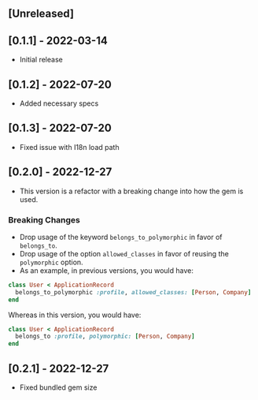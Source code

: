 ## [Unreleased]

## [0.1.1] - 2022-03-14

- Initial release

## [0.1.2] - 2022-07-20

- Added necessary specs

## [0.1.3] - 2022-07-20

- Fixed issue with I18n load path

## [0.2.0] - 2022-12-27

- This version is a refactor with a breaking change into how the gem is used.

### Breaking Changes

- Drop usage of the keyword `belongs_to_polymorphic` in favor of `belongs_to`.
- Drop usage of the option `allowed_classes` in favor of reusing the `polymorphic` option.
- As an example, in previous versions, you would have:

```ruby
class User < ApplicationRecord
  belongs_to_polymorphic :profile, allowed_classes: [Person, Company]
end
```
Whereas in this version, you would have:

```ruby
class User < ApplicationRecord
  belongs_to :profile, polymorphic: [Person, Company]
end
```

## [0.2.1] - 2022-12-27

- Fixed bundled gem size
